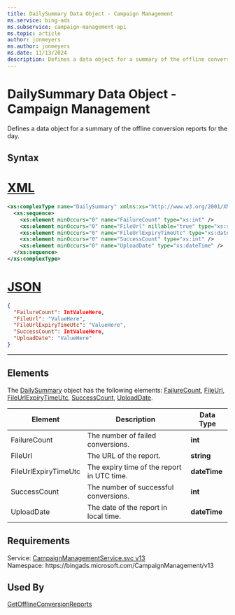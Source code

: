 ```yaml
---
title: DailySummary Data Object - Campaign Management
ms.service: bing-ads
ms.subservice: campaign-management-api
ms.topic: article
author: jonmeyers
ms.author: jonmeyers
ms.date: 11/13/2024
description: Defines a data object for a summary of the offline conversion reports for the day.
---
```

# DailySummary Data Object - Campaign Management
Defines a data object for a summary of the offline conversion reports for the day.

## Syntax

# [XML](#tab/xml)

```xml
<xs:complexType name="DailySummary" xmlns:xs="http://www.w3.org/2001/XMLSchema">
  <xs:sequence>
    <xs:element minOccurs="0" name="FailureCount" type="xs:int" />
    <xs:element minOccurs="0" name="FileUrl" nillable="true" type="xs:string" />
    <xs:element minOccurs="0" name="FileUrlExpiryTimeUtc" type="xs:dateTime" />
    <xs:element minOccurs="0" name="SuccessCount" type="xs:int" />
    <xs:element minOccurs="0" name="UploadDate" type="xs:dateTime" />
  </xs:sequence>
</xs:complexType>
```

# [JSON](#tab/json)

```json
{
  "FailureCount": IntValueHere,
  "FileUrl": "ValueHere",
  "FileUrlExpiryTimeUtc": "ValueHere",
  "SuccessCount": IntValueHere,
  "UploadDate": "ValueHere"
}
```

-----

## <a name="elements"></a>Elements

The [DailySummary](dailysummary.md) object has the following elements: [FailureCount](#failurecount), [FileUrl](#fileurl), [FileUrlExpiryTimeUtc](#fileurlexpirytimeutc), [SuccessCount](#successcount), [UploadDate](#uploaddate).

|Element|Description|Data Type|
|-----------|---------------|-------------|
|<a name="failurecount"></a>FailureCount|The number of failed conversions.|**int**|
|<a name="fileurl"></a>FileUrl|The URL of the report.|**string**|
|<a name="fileurlexpirytimeutc"></a>FileUrlExpiryTimeUtc|The expiry time of the report in UTC time.|**dateTime**|
|<a name="successcount"></a>SuccessCount|The number of successful conversions.|**int**|
|<a name="uploaddate"></a>UploadDate|The date of the report in local time.|**dateTime**|

## Requirements
Service: [CampaignManagementService.svc v13](https://campaign.api.bingads.microsoft.com/Api/Advertiser/CampaignManagement/v13/CampaignManagementService.svc)  
Namespace: https\://bingads.microsoft.com/CampaignManagement/v13  

## Used By
[GetOfflineConversionReports](getofflineconversionreports.md)  
